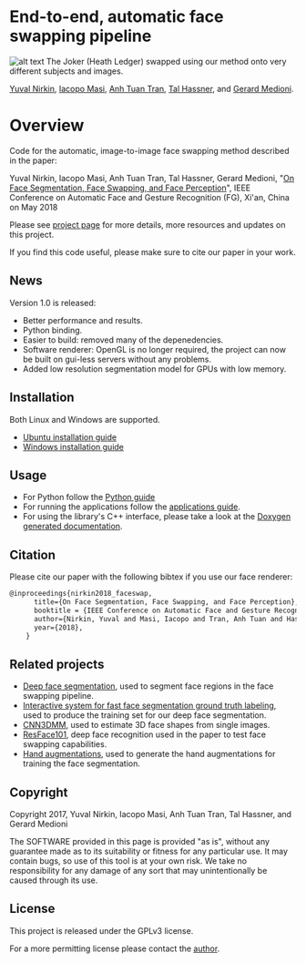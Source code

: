 # End-to-end, automatic face swapping pipeline
![alt text](https://yuvalnirkin.github.io/assets/img/projects/face_swap/joker_teaser.jpg "Samples")
The Joker (Heath Ledger) swapped using our method onto very different subjects and images.

[Yuval Nirkin](http://www.nirkin.com/), [Iacopo Masi](http://www-bcf.usc.edu/~iacopoma/), [Anh Tuan Tran](https://sites.google.com/site/anhttranusc/), [Tal Hassner](http://www.openu.ac.il/home/hassner/), and [Gerard Medioni](http://iris.usc.edu/people/medioni/index.html).

# Overview
Code for the automatic, image-to-image face swapping method described in the paper:

Yuval Nirkin, Iacopo Masi, Anh Tuan Tran, Tal Hassner, Gerard Medioni, "[On Face Segmentation, Face Swapping, and Face Perception](https://arxiv.org/abs/1704.06729)", IEEE Conference on Automatic Face and Gesture Recognition (FG), Xi'an, China on May 2018

Please see [project page](http://www.openu.ac.il/home/hassner/projects/faceswap/) for more details, more resources and updates on this project.

If you find this code useful, please make sure to cite our paper in your work.

## News
Version 1.0 is released:
- Better performance and results.
- Python binding.
- Easier to build: removed many of the depenedencies.
- Software renderer: OpenGL is no longer required, the project can now be built on gui-less servers without any problems. 
- Added low resolution segmentation model for GPUs with low memory.

## Installation
Both Linux and Windows are supported.
- [Ubuntu installation guide](https://github.com/YuvalNirkin/face_swap/wiki/Ubuntu-Installation-Guide)
- [Windows installation guide](https://github.com/YuvalNirkin/face_swap/wiki/Windows-Installation-Guide)

## Usage
- For Python follow the [Python guide](https://github.com/YuvalNirkin/face_swap/wiki/Python-Guide)
- For running the applications follow the [applications guide](https://github.com/YuvalNirkin/face_swap/wiki/Applications-Guide).
- For using the library's C++ interface, please take a look at the [Doxygen generated documentation](https://yuvalnirkin.github.io/docs/face_swap/).

## Citation
Please cite our paper with the following bibtex if you use our face renderer:

``` latex
@inproceedings{nirkin2018_faceswap,
      title={On Face Segmentation, Face Swapping, and Face Perception},
      booktitle = {IEEE Conference on Automatic Face and Gesture Recognition},
      author={Nirkin, Yuval and Masi, Iacopo and Tran, Anh Tuan and Hassner, Tal and Medioni, G\'{e}rard},
      year={2018},
    }
```

## Related projects
- [Deep face segmentation](https://github.com/YuvalNirkin/face_segmentation), used to segment face regions in the face swapping pipeline.
- [Interactive system for fast face segmentation ground truth labeling](https://github.com/YuvalNirkin/face_video_segment), used to produce the training set for our deep face segmentation.
- [CNN3DMM](http://www.openu.ac.il/home/hassner/projects/CNN3DMM/), used to estimate 3D face shapes from single images.
- [ResFace101](http://www.openu.ac.il/home/hassner/projects/augmented_faces/), deep face recognition used in the paper to test face swapping capabilities.
- [Hand augmentations](https://github.com/YuvalNirkin/egohands_augmentations), used to generate the hand augmentations for training the face segmentation.

## Copyright
Copyright 2017, Yuval Nirkin, Iacopo Masi, Anh Tuan Tran, Tal Hassner, and Gerard Medioni 

The SOFTWARE provided in this page is provided "as is", without any guarantee made as to its suitability or fitness for any particular use. It may contain bugs, so use of this tool is at your own risk. We take no responsibility for any damage of any sort that may unintentionally be caused through its use.

## License
This project is released under the GPLv3 license.

For a more permitting license please contact the [author](mailto:yuval.nirkin@gmail.com).
